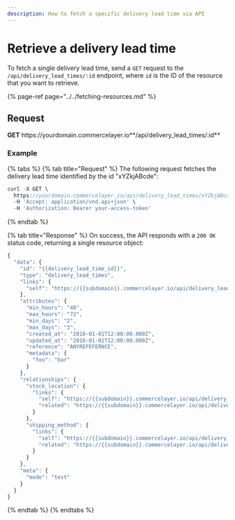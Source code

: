 ```yaml
---
description: How to fetch a specific delivery lead time via API
---
```


# Retrieve a delivery lead time

To fetch a single delivery lead time, send a `GET` request to the `/api/delivery_lead_times/:id` endpoint, where `id` is the ID of the resource that you want to retrieve.

{% page-ref page="../../fetching-resources.md" %}

## Request

**GET** https://<i></i>yourdomain.commercelayer.io**/api/delivery_lead_times/:id**

### **Example**

{% tabs %}
{% tab title="Request" %}
The following request fetches the delivery lead time identified by the id "xYZkjABcde":

```javascript
curl -X GET \
  https://yourdomain.commercelayer.io/api/delivery_lead_times/xYZkjABcde \
  -H 'Accept: application/vnd.api+json' \
  -H 'Authorization: Bearer your-access-token'
```
{% endtab %}

{% tab title="Response" %}
On success, the API responds with a `200 OK` status code, returning a single resource object:

```javascript
{
  "data": {
    "id": "{{delivery_lead_time_id}}",
    "type": "delivery_lead_times",
    "links": {
      "self": "https://{{subdomain}}.commercelayer.io/api/delivery_lead_times/{{delivery_lead_time_id}}"
    },
    "attributes": {
      "min_hours": "48",
      "max_hours": "72",
      "min_days": "2",
      "max_days": "3",
      "created_at": "2018-01-01T12:00:00.000Z",
      "updated_at": "2018-01-01T12:00:00.000Z",
      "reference": "ANYREFEFERNCE",
      "metadata": {
        "foo": "bar"
      }
    },
    "relationships": {
      "stock_location": {
        "links": {
          "self": "https://{{subdomain}}.commercelayer.io/api/delivery_lead_times/{{delivery_lead_time_id}}/relationships/stock_location",
          "related": "https://{{subdomain}}.commercelayer.io/api/delivery_lead_times/{{delivery_lead_time_id}}/stock_location"
        }
      },
      "shipping_method": {
        "links": {
          "self": "https://{{subdomain}}.commercelayer.io/api/delivery_lead_times/{{delivery_lead_time_id}}/relationships/shipping_method",
          "related": "https://{{subdomain}}.commercelayer.io/api/delivery_lead_times/{{delivery_lead_time_id}}/shipping_method"
        }
      }
    },
    "meta": {
      "mode": "test"
    }
  }
}
```
{% endtab %}
{% endtabs %}
